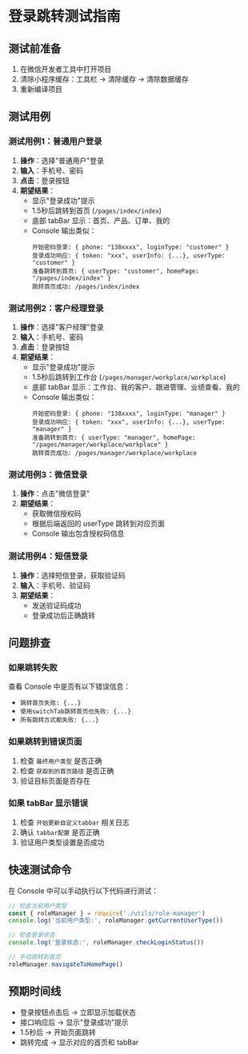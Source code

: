 # 登录跳转测试指南

## 测试前准备
1. 在微信开发者工具中打开项目
2. 清除小程序缓存：工具栏 → 清除缓存 → 清除数据缓存
3. 重新编译项目

## 测试用例

### 测试用例1：普通用户登录
1. **操作**：选择"普通用户"登录
2. **输入**：手机号、密码
3. **点击**：登录按钮
4. **期望结果**：
   - 显示"登录成功"提示
   - 1.5秒后跳转到首页 (`/pages/index/index`)
   - 底部 tabBar 显示：首页、产品、订单、我的
   - Console 输出类似：
     ```
     开始密码登录: { phone: "138xxxx", loginType: "customer" }
     登录成功响应: { token: "xxx", userInfo: {...}, userType: "customer" }
     准备跳转到首页: { userType: "customer", homePage: "/pages/index/index" }
     跳转首页成功: /pages/index/index
     ```

### 测试用例2：客户经理登录
1. **操作**：选择"客户经理"登录
2. **输入**：手机号、密码
3. **点击**：登录按钮
4. **期望结果**：
   - 显示"登录成功"提示
   - 1.5秒后跳转到工作台 (`/pages/manager/workplace/workplace`)
   - 底部 tabBar 显示：工作台、我的客户、跟进管理、业绩查看、我的
   - Console 输出类似：
     ```
     开始密码登录: { phone: "138xxxx", loginType: "manager" }
     登录成功响应: { token: "xxx", userInfo: {...}, userType: "manager" }
     准备跳转到首页: { userType: "manager", homePage: "/pages/manager/workplace/workplace" }
     跳转首页成功: /pages/manager/workplace/workplace
     ```

### 测试用例3：微信登录
1. **操作**：点击"微信登录"
2. **期望结果**：
   - 获取微信授权码
   - 根据后端返回的 userType 跳转到对应页面
   - Console 输出包含授权码信息

### 测试用例4：短信登录
1. **操作**：选择短信登录，获取验证码
2. **输入**：手机号、验证码
3. **期望结果**：
   - 发送验证码成功
   - 登录成功后正确跳转

## 问题排查

### 如果跳转失败
查看 Console 中是否有以下错误信息：
- `跳转首页失败: {...}`
- `使用switchTab跳转首页也失败: {...}`
- `所有跳转方式都失败: {...}`

### 如果跳转到错误页面
1. 检查 `最终用户类型` 是否正确
2. 检查 `获取到的首页路径` 是否正确
3. 验证目标页面是否存在

### 如果 tabBar 显示错误
1. 检查 `开始更新自定义tabbar` 相关日志
2. 确认 `tabbar配置` 是否正确
3. 验证用户类型设置是否成功

## 快速测试命令

在 Console 中可以手动执行以下代码进行测试：

```javascript
// 检查当前用户类型
const { roleManager } = require('./utils/role-manager')
console.log('当前用户类型:', roleManager.getCurrentUserType())

// 检查登录状态
console.log('登录状态:', roleManager.checkLoginStatus())

// 手动跳转到首页
roleManager.navigateToHomePage()
```

## 预期时间线
- 登录按钮点击后 → 立即显示加载状态
- 接口响应后 → 显示"登录成功"提示
- 1.5秒后 → 开始页面跳转
- 跳转完成 → 显示对应的首页和 tabBar 